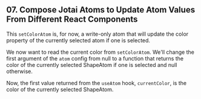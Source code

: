 ## 07. Compose Jotai Atoms to Update Atom Values From Different React Components

<Timestamp start="0:15" end="0:25">

This `setColorAtom` is, for now, a write-only atom that will update the color property of the currently selected atom if one is selected.

</Timestamp>

<Timestamp start="1:10" end="1:25">

We now want to read the current color from `setColorAtom`. We'll change the first argument of the `atom` config from null to a function that returns the color of the currently selected ShapeAtom if one is selected and null otherwise.

</Timestamp>

<Timestamp start="1:26" end="1:33">

Now, the first value returned from the `useAtom` hook, `currentColor`, is the color of the currently selected ShapeAtom.

</Timestamp>
